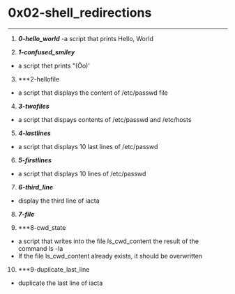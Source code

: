 # 0x02-shell_redirections
---
1. ***0-hello_world***
-a script that prints Hello, World

2. ***1-confused_smiley***
- a script thet prints "(Ôo)' 

3. ***2-hellofile
- a script that displays the content of /etc/passwd file

4. ***3-twofiles***
- a script that dispays contents of /etc/passwd and /etc/hosts

5. ***4-lastlines***
- a script that displays 10 last lines of /etc/passwd

6. ***5-firstlines***
- a script that displays 10 lines of /etc/passwd

7. ***6-third_line***
- display the third line of iacta

8. ***7-file***

9. ***8-cwd_state
- a script that writes into the file ls_cwd_content the result of the command ls -la
- If the file ls_cwd_content already exists, it should be overwritten

10. ***9-duplicate_last_line
- duplicate the last line of iacta
